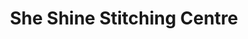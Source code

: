 ---
title: "She Shine Stitching Centre"
url: /thiruvananthapuram/she-shine-stitching-centre/
shop: Schneiderei
---
